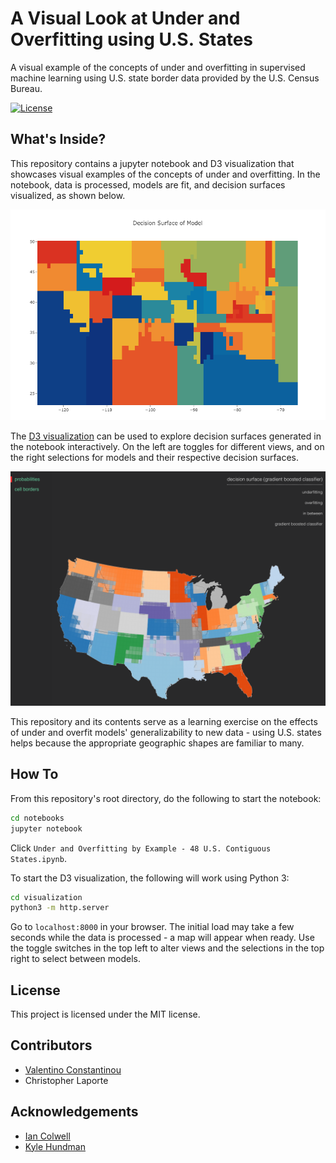 # A Visual Look at Under and Overfitting using U.S. States

A visual example of the concepts of under and overfitting in supervised
machine learning using U.S. state border data provided by the U.S.
Census Bureau.

[![License](https://img.shields.io/packagist/l/doctrine/orm.svg)](https://opensource.org/licenses/MIT)

## What's Inside?

This repository contains a jupyter notebook and D3 visualization that showcases visual
examples of the concepts of under and overfitting. In the notebook,
data is processed, models are fit, and decision surfaces visualized, as
shown below.

![notebook_surface](images/notebook_surface.png)

The [D3 visualization](https://vc1492a.github.io/us-state-under-over-fitting/)
can be used to explore decision surfaces generated in the
notebook interactively. On the left are toggles for different views, and
on the right selections for models and their respective decision surfaces.

![visualization_surface](images/visualization_surface.png)

This repository and its contents serve as a learning exercise on the
effects of under and overfit models' generalizability to new data - using
U.S. states helps because the appropriate geographic shapes are familiar
to many.

## How To

From this repository's root directory, do the following to start the notebook:

```sh
cd notebooks
jupyter notebook
```

Click `Under and Overfitting by Example - 48 U.S. Contiguous States.ipynb`.

To start the D3 visualization, the following will work using Python 3:

```sh
cd visualization
python3 -m http.server
```

Go to `localhost:8000` in your browser. The initial load may take a few
seconds while the data is processed - a map will appear when ready.
Use the toggle switches in the top left to alter views and the selections
in the top right to select between models.

## License
This project is licensed under the MIT license.

## Contributors

- [Valentino Constantinou](https://github.com/vc1492a)
- Christopher Laporte

## Acknowledgements

- [Ian Colwell](https://github.com/iancolwell)
- [Kyle Hundman](https://github.com/khundman)
